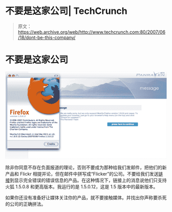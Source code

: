 # 不要是这家公司| TechCrunch

> 原文：<https://web.archive.org/web/http://www.techcrunch.com:80/2007/06/18/dont-be-this-company/>

# 不要是这家公司

[![](img/6410d89db1be9fa36bb8b28754b3fb2e.png)](https://web.archive.org/web/20130628123926/http://tctechcrunch2011.files.wordpress.com/2007/06/panravenf.png)

除非你同意不存在负面报道的理论，否则不要成为那种给我们发邮件，把他们的新产品和 Flickr 相提并论，但在邮件中拼写成“Flicker”的公司。不要给我们发送[链接](https://web.archive.org/web/20130628123926/http://www.panraven.com/visitor/VisitorViewStory.epage?sp=S100082)到显示完全错误的错误信息的产品。在这种情况下，链接上的消息说他们只支持火狐 1.5.0.8 和更高版本。我运行的是 1.5.0.12，这是 1.5 版本中的最新版本。

如果你还没有准备好让媒体关注你的产品，就不要接触媒体。并找出你声称要杀死的公司的正确拼法。